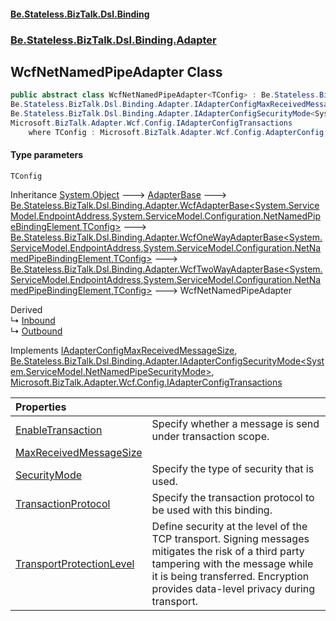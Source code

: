 #### [Be.Stateless.BizTalk.Dsl.Binding](README.md 'README')
### [Be.Stateless.BizTalk.Dsl.Binding.Adapter](Be.Stateless.BizTalk.Dsl.Binding.Adapter.md 'Be.Stateless.BizTalk.Dsl.Binding.Adapter')

## WcfNetNamedPipeAdapter<TConfig> Class

```csharp
public abstract class WcfNetNamedPipeAdapter<TConfig> : Be.Stateless.BizTalk.Dsl.Binding.Adapter.WcfTwoWayAdapterBase<System.ServiceModel.EndpointAddress, System.ServiceModel.Configuration.NetNamedPipeBindingElement, TConfig>,
Be.Stateless.BizTalk.Dsl.Binding.Adapter.IAdapterConfigMaxReceivedMessageSize,
Be.Stateless.BizTalk.Dsl.Binding.Adapter.IAdapterConfigSecurityMode<System.ServiceModel.NetNamedPipeSecurityMode>,
Microsoft.BizTalk.Adapter.Wcf.Config.IAdapterConfigTransactions
    where TConfig : Microsoft.BizTalk.Adapter.Wcf.Config.AdapterConfig, Microsoft.BizTalk.Adapter.Wcf.Config.IAdapterConfigAddress, Microsoft.BizTalk.Adapter.Wcf.Config.IAdapterConfigIdentity, Microsoft.BizTalk.Adapter.Wcf.Config.IAdapterConfigInboundMessageMarshalling, Microsoft.BizTalk.Adapter.Wcf.Config.IAdapterConfigNetNamedPipeBinding, Microsoft.BizTalk.Adapter.Wcf.Config.IAdapterConfigNetNamedPipeSecurity, Microsoft.BizTalk.Adapter.Wcf.Config.IAdapterConfigNetNamedPipeTransactions, Microsoft.BizTalk.Adapter.Wcf.Config.IAdapterConfigOutboundMessageMarshalling, Microsoft.BizTalk.Adapter.Wcf.Config.IAdapterConfigTimeouts, new()
```
#### Type parameters

<a name='Be.Stateless.BizTalk.Dsl.Binding.Adapter.WcfNetNamedPipeAdapter_TConfig_.TConfig'></a>

`TConfig`

Inheritance [System.Object](https://docs.microsoft.com/en-us/dotnet/api/System.Object 'System.Object') &#129106; [AdapterBase](AdapterBase.md 'Be.Stateless.BizTalk.Dsl.Binding.Adapter.AdapterBase') &#129106; [Be.Stateless.BizTalk.Dsl.Binding.Adapter.WcfAdapterBase&lt;](WcfAdapterBase_TAddress,TBinding,TConfig_.md 'Be.Stateless.BizTalk.Dsl.Binding.Adapter.WcfAdapterBase<TAddress,TBinding,TConfig>')[System.ServiceModel.EndpointAddress](https://docs.microsoft.com/en-us/dotnet/api/System.ServiceModel.EndpointAddress 'System.ServiceModel.EndpointAddress')[,](WcfAdapterBase_TAddress,TBinding,TConfig_.md 'Be.Stateless.BizTalk.Dsl.Binding.Adapter.WcfAdapterBase<TAddress,TBinding,TConfig>')[System.ServiceModel.Configuration.NetNamedPipeBindingElement](https://docs.microsoft.com/en-us/dotnet/api/System.ServiceModel.Configuration.NetNamedPipeBindingElement 'System.ServiceModel.Configuration.NetNamedPipeBindingElement')[,](WcfAdapterBase_TAddress,TBinding,TConfig_.md 'Be.Stateless.BizTalk.Dsl.Binding.Adapter.WcfAdapterBase<TAddress,TBinding,TConfig>')[TConfig](WcfNetNamedPipeAdapter_TConfig_.md#Be.Stateless.BizTalk.Dsl.Binding.Adapter.WcfNetNamedPipeAdapter_TConfig_.TConfig 'Be.Stateless.BizTalk.Dsl.Binding.Adapter.WcfNetNamedPipeAdapter<TConfig>.TConfig')[&gt;](WcfAdapterBase_TAddress,TBinding,TConfig_.md 'Be.Stateless.BizTalk.Dsl.Binding.Adapter.WcfAdapterBase<TAddress,TBinding,TConfig>') &#129106; [Be.Stateless.BizTalk.Dsl.Binding.Adapter.WcfOneWayAdapterBase&lt;](WcfOneWayAdapterBase_TAddress,TBinding,TConfig_.md 'Be.Stateless.BizTalk.Dsl.Binding.Adapter.WcfOneWayAdapterBase<TAddress,TBinding,TConfig>')[System.ServiceModel.EndpointAddress](https://docs.microsoft.com/en-us/dotnet/api/System.ServiceModel.EndpointAddress 'System.ServiceModel.EndpointAddress')[,](WcfOneWayAdapterBase_TAddress,TBinding,TConfig_.md 'Be.Stateless.BizTalk.Dsl.Binding.Adapter.WcfOneWayAdapterBase<TAddress,TBinding,TConfig>')[System.ServiceModel.Configuration.NetNamedPipeBindingElement](https://docs.microsoft.com/en-us/dotnet/api/System.ServiceModel.Configuration.NetNamedPipeBindingElement 'System.ServiceModel.Configuration.NetNamedPipeBindingElement')[,](WcfOneWayAdapterBase_TAddress,TBinding,TConfig_.md 'Be.Stateless.BizTalk.Dsl.Binding.Adapter.WcfOneWayAdapterBase<TAddress,TBinding,TConfig>')[TConfig](WcfNetNamedPipeAdapter_TConfig_.md#Be.Stateless.BizTalk.Dsl.Binding.Adapter.WcfNetNamedPipeAdapter_TConfig_.TConfig 'Be.Stateless.BizTalk.Dsl.Binding.Adapter.WcfNetNamedPipeAdapter<TConfig>.TConfig')[&gt;](WcfOneWayAdapterBase_TAddress,TBinding,TConfig_.md 'Be.Stateless.BizTalk.Dsl.Binding.Adapter.WcfOneWayAdapterBase<TAddress,TBinding,TConfig>') &#129106; [Be.Stateless.BizTalk.Dsl.Binding.Adapter.WcfTwoWayAdapterBase&lt;](WcfTwoWayAdapterBase_TAddress,TBinding,TConfig_.md 'Be.Stateless.BizTalk.Dsl.Binding.Adapter.WcfTwoWayAdapterBase<TAddress,TBinding,TConfig>')[System.ServiceModel.EndpointAddress](https://docs.microsoft.com/en-us/dotnet/api/System.ServiceModel.EndpointAddress 'System.ServiceModel.EndpointAddress')[,](WcfTwoWayAdapterBase_TAddress,TBinding,TConfig_.md 'Be.Stateless.BizTalk.Dsl.Binding.Adapter.WcfTwoWayAdapterBase<TAddress,TBinding,TConfig>')[System.ServiceModel.Configuration.NetNamedPipeBindingElement](https://docs.microsoft.com/en-us/dotnet/api/System.ServiceModel.Configuration.NetNamedPipeBindingElement 'System.ServiceModel.Configuration.NetNamedPipeBindingElement')[,](WcfTwoWayAdapterBase_TAddress,TBinding,TConfig_.md 'Be.Stateless.BizTalk.Dsl.Binding.Adapter.WcfTwoWayAdapterBase<TAddress,TBinding,TConfig>')[TConfig](WcfNetNamedPipeAdapter_TConfig_.md#Be.Stateless.BizTalk.Dsl.Binding.Adapter.WcfNetNamedPipeAdapter_TConfig_.TConfig 'Be.Stateless.BizTalk.Dsl.Binding.Adapter.WcfNetNamedPipeAdapter<TConfig>.TConfig')[&gt;](WcfTwoWayAdapterBase_TAddress,TBinding,TConfig_.md 'Be.Stateless.BizTalk.Dsl.Binding.Adapter.WcfTwoWayAdapterBase<TAddress,TBinding,TConfig>') &#129106; WcfNetNamedPipeAdapter<TConfig>

Derived  
&#8627; [Inbound](WcfNetNamedPipeAdapter.Inbound.md 'Be.Stateless.BizTalk.Dsl.Binding.Adapter.WcfNetNamedPipeAdapter.Inbound')  
&#8627; [Outbound](WcfNetNamedPipeAdapter.Outbound.md 'Be.Stateless.BizTalk.Dsl.Binding.Adapter.WcfNetNamedPipeAdapter.Outbound')

Implements [IAdapterConfigMaxReceivedMessageSize](IAdapterConfigMaxReceivedMessageSize.md 'Be.Stateless.BizTalk.Dsl.Binding.Adapter.IAdapterConfigMaxReceivedMessageSize'), [Be.Stateless.BizTalk.Dsl.Binding.Adapter.IAdapterConfigSecurityMode&lt;](IAdapterConfigSecurityMode_T_.md 'Be.Stateless.BizTalk.Dsl.Binding.Adapter.IAdapterConfigSecurityMode<T>')[System.ServiceModel.NetNamedPipeSecurityMode](https://docs.microsoft.com/en-us/dotnet/api/System.ServiceModel.NetNamedPipeSecurityMode 'System.ServiceModel.NetNamedPipeSecurityMode')[&gt;](IAdapterConfigSecurityMode_T_.md 'Be.Stateless.BizTalk.Dsl.Binding.Adapter.IAdapterConfigSecurityMode<T>'), [Microsoft.BizTalk.Adapter.Wcf.Config.IAdapterConfigTransactions](https://docs.microsoft.com/en-us/dotnet/api/Microsoft.BizTalk.Adapter.Wcf.Config.IAdapterConfigTransactions 'Microsoft.BizTalk.Adapter.Wcf.Config.IAdapterConfigTransactions')

| Properties | |
| :--- | :--- |
| [EnableTransaction](WcfNetNamedPipeAdapter_TConfig_.EnableTransaction.md 'Be.Stateless.BizTalk.Dsl.Binding.Adapter.WcfNetNamedPipeAdapter<TConfig>.EnableTransaction') | Specify whether a message is send under transaction scope. |
| [MaxReceivedMessageSize](WcfNetNamedPipeAdapter_TConfig_.MaxReceivedMessageSize.md 'Be.Stateless.BizTalk.Dsl.Binding.Adapter.WcfNetNamedPipeAdapter<TConfig>.MaxReceivedMessageSize') | |
| [SecurityMode](WcfNetNamedPipeAdapter_TConfig_.SecurityMode.md 'Be.Stateless.BizTalk.Dsl.Binding.Adapter.WcfNetNamedPipeAdapter<TConfig>.SecurityMode') | Specify the type of security that is used. |
| [TransactionProtocol](WcfNetNamedPipeAdapter_TConfig_.TransactionProtocol.md 'Be.Stateless.BizTalk.Dsl.Binding.Adapter.WcfNetNamedPipeAdapter<TConfig>.TransactionProtocol') | Specify the transaction protocol to be used with this binding. |
| [TransportProtectionLevel](WcfNetNamedPipeAdapter_TConfig_.TransportProtectionLevel.md 'Be.Stateless.BizTalk.Dsl.Binding.Adapter.WcfNetNamedPipeAdapter<TConfig>.TransportProtectionLevel') | Define security at the level of the TCP transport. Signing messages mitigates the risk of a third party tampering with the message while it is being transferred. Encryption provides data-level privacy during transport. |
